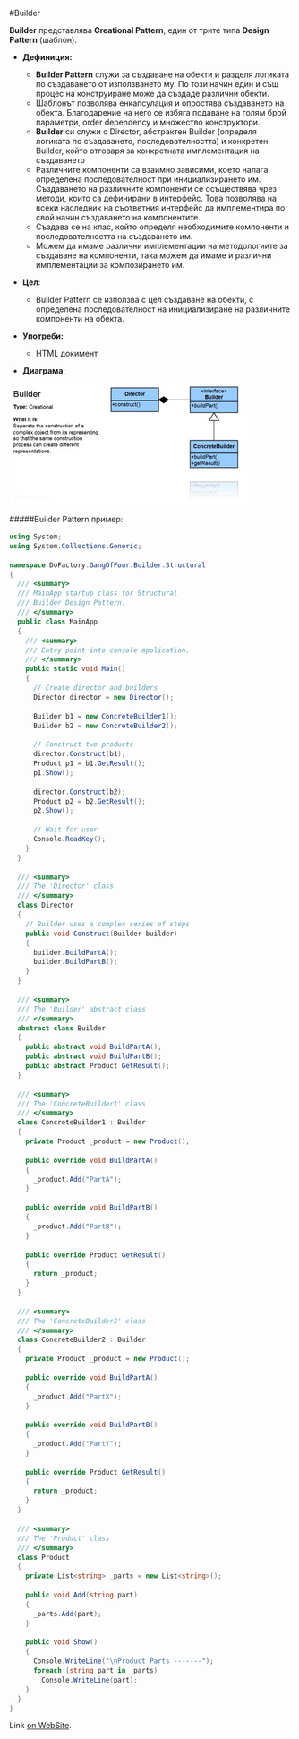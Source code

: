 #Builder

**Builder** представлява **Creational Pattern**, един от трите типа **Design Pattern** (шаблон).

* __Дефиниция:__
    * __Builder Pattern__ служи за създаване на обекти и разделя логиката по създаването от използването му. По този начин един и същ процес на конструиране може да създаде различни обекти.
    * Шаблонът позволява енкапсулация и опростява създаването на обекта. Благодарение на него се избяга подаване на голям брой параметри, order dependency и множество конструктори.
    * __Builder__ си служи с Director, абстрактен Builder (определя логиката по създаването, последователността) и конкретен Builder, който отговаря за конкретната имплементация на създаването
    * Различните компоненти са взаимно зависими, което налага определена последователност при инициализирането им. Създаването на различните компоненти се осъществява чрез методи, които са дефинирани в интерфейс. Това позволява на всеки наследник на съответния интерфейс да имплементира по свой начин създаването на компонентите.
    * Създава се на клас, който определя необходимите компоненти и последователността на създаването им.
    * Можем да имаме различни имплементации на методологиите за създаване на компоненти, така можем да имаме и различни имплементации за композирането им.

* __Цел__:
    * Builder Pattern се използва с цел създаване на обекти, с определена последователност на инициализиране на различните компоненти на обекта.
    
* __Употреби:__
    * HTML докимент
	
* __Диаграма__:

 ![Creational Patterns](images/Bulder.jpg)
    
#####Builder Pattern пример:
~~~c#
using System;
using System.Collections.Generic;
 
namespace DoFactory.GangOfFour.Builder.Structural
{
  /// <summary>
  /// MainApp startup class for Structural
  /// Builder Design Pattern.
  /// </summary>
  public class MainApp
  {
    /// <summary>
    /// Entry point into console application.
    /// </summary>
    public static void Main()
    {
      // Create director and builders
      Director director = new Director();
 
      Builder b1 = new ConcreteBuilder1();
      Builder b2 = new ConcreteBuilder2();
 
      // Construct two products
      director.Construct(b1);
      Product p1 = b1.GetResult();
      p1.Show();
 
      director.Construct(b2);
      Product p2 = b2.GetResult();
      p2.Show();
 
      // Wait for user
      Console.ReadKey();
    }
  }
 
  /// <summary>
  /// The 'Director' class
  /// </summary>
  class Director
  {
    // Builder uses a complex series of steps
    public void Construct(Builder builder)
    {
      builder.BuildPartA();
      builder.BuildPartB();
    }
  }
 
  /// <summary>
  /// The 'Builder' abstract class
  /// </summary>
  abstract class Builder
  {
    public abstract void BuildPartA();
    public abstract void BuildPartB();
    public abstract Product GetResult();
  }
 
  /// <summary>
  /// The 'ConcreteBuilder1' class
  /// </summary>
  class ConcreteBuilder1 : Builder
  {
    private Product _product = new Product();
 
    public override void BuildPartA()
    {
      _product.Add("PartA");
    }
 
    public override void BuildPartB()
    {
      _product.Add("PartB");
    }
 
    public override Product GetResult()
    {
      return _product;
    }
  }
 
  /// <summary>
  /// The 'ConcreteBuilder2' class
  /// </summary>
  class ConcreteBuilder2 : Builder
  {
    private Product _product = new Product();
 
    public override void BuildPartA()
    {
      _product.Add("PartX");
    }
 
    public override void BuildPartB()
    {
      _product.Add("PartY");
    }
 
    public override Product GetResult()
    {
      return _product;
    }
  }
 
  /// <summary>
  /// The 'Product' class
  /// </summary>
  class Product
  {
    private List<string> _parts = new List<string>();
 
    public void Add(string part)
    {
      _parts.Add(part);
    }
 
    public void Show()
    {
      Console.WriteLine("\nProduct Parts -------");
      foreach (string part in _parts)
        Console.WriteLine(part);
    }
  }
}
~~~

Link [on WebSite](https://msdn.microsoft.com/en-us/library/orm-9780596527730-01-05.aspx).
